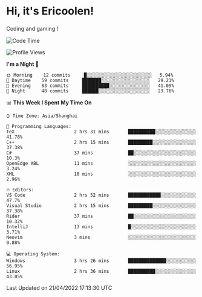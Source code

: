 # Hi, it's Ericoolen!
Coding and gaming！

<!--START_SECTION:waka-->
![Code Time](http://img.shields.io/badge/Code%20Time-212%20hrs%202%20mins-blue)

![Profile Views](http://img.shields.io/badge/Profile%20Views-2-blue)

**I'm a Night 🦉** 

```text
🌞 Morning    12 commits     █░░░░░░░░░░░░░░░░░░░░░░░░   5.94% 
🌆 Daytime    59 commits     ███████░░░░░░░░░░░░░░░░░░   29.21% 
🌃 Evening    83 commits     ██████████░░░░░░░░░░░░░░░   41.09% 
🌙 Night      48 commits     ██████░░░░░░░░░░░░░░░░░░░   23.76%

```


📊 **This Week I Spent My Time On** 

```text
⌚︎ Time Zone: Asia/Shanghai

💬 Programming Languages: 
TeX                      2 hrs 31 mins       ██████████░░░░░░░░░░░░░░░   41.78% 
C++                      2 hrs 15 mins       █████████░░░░░░░░░░░░░░░░   37.38% 
C#                       37 mins             ██░░░░░░░░░░░░░░░░░░░░░░░   10.3% 
OpenEdge ABL             11 mins             ░░░░░░░░░░░░░░░░░░░░░░░░░   3.24% 
XML                      10 mins             ░░░░░░░░░░░░░░░░░░░░░░░░░   2.96%

🔥 Editors: 
VS Code                  2 hrs 52 mins       ████████████░░░░░░░░░░░░░   47.7% 
Visual Studio            2 hrs 15 mins       █████████░░░░░░░░░░░░░░░░   37.38% 
Rider                    37 mins             ██░░░░░░░░░░░░░░░░░░░░░░░   10.32% 
IntelliJ                 13 mins             █░░░░░░░░░░░░░░░░░░░░░░░░   3.71% 
Neovim                   3 mins              ░░░░░░░░░░░░░░░░░░░░░░░░░   0.88%

💻 Operating System: 
Windows                  3 hrs 26 mins       ██████████████░░░░░░░░░░░   56.95% 
Linux                    2 hrs 36 mins       ██████████░░░░░░░░░░░░░░░   43.05%

```


 Last Updated on 21/04/2022 17:13:30 UTC
<!--END_SECTION:waka-->

